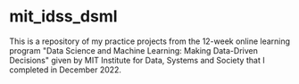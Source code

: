 # mit_idss_dsml
This is a repository of my practice projects from the 12-week online learning program "Data Science and Machine Learning: Making Data-Driven Decisions" given by MIT Institute for Data, Systems and Society that I completed in December 2022.
